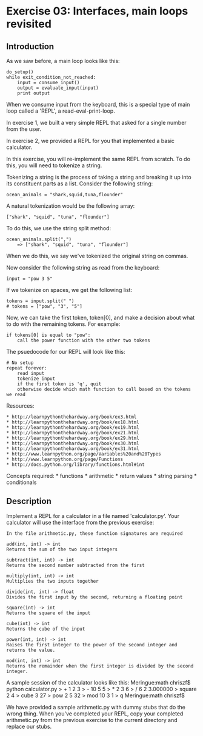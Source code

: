 Exercise 03: Interfaces, main loops revisited
=======

Introduction
--------
As we saw before, a main loop looks like this:

    do_setup()
    while exit_condition_not_reached:
        input = consume_input()
        output = evaluate_input(input)
        print output

When we consume input from the keyboard, this is a special type of main loop called a 'REPL', a read-eval-print-loop.

In exercise 1, we built a very simple REPL that asked for a single number from the user.

In exercise 2, we provided a REPL for you that implemented a basic calculator.

In this exercise, you will re-implement the same REPL from scratch. To do this, you will need to tokenize a string.

Tokenizing a string is the process of taking a string and breaking it up into its constituent parts as a list. Consider the following string:

    ocean_animals = "shark,squid,tuna,flounder"

A natural tokenization would be the following array:

    ["shark", "squid", "tuna", "flounder"]

To do this, we use the string split method:

    ocean_animals.split(",")
        => ["shark", "squid", "tuna", "flounder"]

When we do this, we say we've tokenized the original string on commas.

Now consider the following string as read from the keyboard:

    input = "pow 3 5"

If we tokenize on spaces, we get the following list:

    tokens = input.split(" ")
    # tokens = ["pow", "3", "5"]

Now, we can take the first token, token[0], and make a decision about what to do with the remaining tokens. For example:

    if tokens[0] is equal to "pow":
        call the power function with the other two tokens

The psuedocode for our REPL will look like this:

    # No setup
    repeat forever:
        read input
        tokenize input
        if the first token is 'q', quit
        otherwise decide which math function to call based on the tokens we read


Resources:

    * http://learnpythonthehardway.org/book/ex3.html
    * http://learnpythonthehardway.org/book/ex18.html
    * http://learnpythonthehardway.org/book/ex19.html
    * http://learnpythonthehardway.org/book/ex21.html
    * http://learnpythonthehardway.org/book/ex29.html
    * http://learnpythonthehardway.org/book/ex30.html
    * http://learnpythonthehardway.org/book/ex31.html
    * http://www.learnpython.org/page/Variables%20and%20Types
    * http://www.learnpython.org/page/Functions
    * http://docs.python.org/library/functions.html#int

Concepts required:
    * functions
    * arithmetic
    * return values
    * string parsing
    * conditionals

Description
-------
Implement a REPL for a calculator in a file named 'calculator.py'. Your calculator will use the interface from the previous exercise:

    In the file arithmetic.py, these function signatures are required

    add(int, int) -> int
    Returns the sum of the two input integers

    subtract(int, int) -> int
    Returns the second number subtracted from the first

    multiply(int, int) -> int
    Multiplies the two inputs together

    divide(int, int) -> float
    Divides the first input by the second, returning a floating point

    square(int) -> int
    Returns the square of the input

    cube(int) -> int
    Returns the cube of the input

    power(int, int) -> int
    Raises the first integer to the power of the second integer and returns the value.

    mod(int, int) -> int
    Returns the remainder when the first integer is divided by the second integer.


A sample session of the calculator looks like this:
    Meringue:math chriszf$ python calculator.py
    > + 1 2
    3
    > - 10 5
    5
    > * 2 3
    6
    > / 6 2
    3.000000
    > square 2
    4
    > cube 3
    27
    > pow 2 5
    32
    > mod 10 3
    1
    > q
    Meringue:math chriszf$

We have provided a sample arithmetic.py with dummy stubs that do the wrong thing. When you've completed your REPL, copy your completed arithmetic.py from the previous exercise to the current directory and replace our stubs.